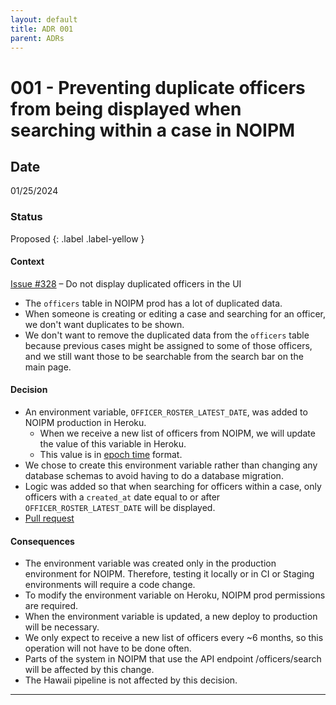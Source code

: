 ```yaml
---
layout: default
title: ADR 001
parent: ADRs
---
```


# 001 - Preventing duplicate officers from being displayed when searching within a case in NOIPM

## Date

01/25/2024

### Status

Proposed
{: .label .label-yellow }

#### Context

[Issue #328](https://github.com/PublicDataWorks/complaint-manager/issues/328) – Do not display duplicated officers in the UI

- The `officers` table in NOIPM prod has a lot of duplicated data.
- When someone is creating or editing a case and searching for an officer, we don't want duplicates to be shown.
- We don't want to remove the duplicated data from the `officers` table because previous cases might be assigned to some of those officers, and we still want those to be searchable from the search bar on the main page.

#### Decision

- An environment variable, `OFFICER_ROSTER_LATEST_DATE`,  was added to NOIPM production in Heroku.
  - When we receive a new list of officers from NOIPM, we will update the value of this variable in Heroku.
  - This value is in [epoch time](https://www.epochconverter.com/#:~:text=What%20is%20epoch%20time%3F,01T00%3A00%3A00Z%29.) format.
- We chose to create this environment variable rather than changing any database schemas to avoid having to do a database migration.
- Logic was added so that when searching for officers within a case, only officers with a `created_at` date equal to or after `OFFICER_ROSTER_LATEST_DATE` will be displayed.
- [Pull request](https://github.com/PublicDataWorks/complaint-manager/pull/453)

#### Consequences

- The environment variable was created only in the production environment for NOIPM. Therefore, testing it locally or in CI or Staging environments will require a code change.
- To modify the environment variable on Heroku, NOIPM prod permissions are required.
- When the environment variable is updated, a new deploy to production will be necessary.
- We only expect to receive a new list of officers every ~6 months, so this operation will not have to be done often.
- Parts of the system in NOIPM that use the API endpoint /officers/search will be affected by this change.
- The Hawaii pipeline is not affected by this decision.

---